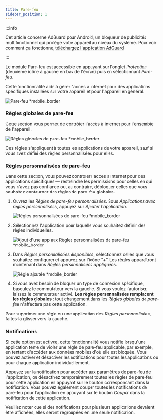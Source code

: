 ```yaml
---
title: Pare-feu
sidebar_position: 1
---
```


:::info

Cet article concerne AdGuard pour Android, un bloqueur de publicités multifonctionnel qui protège votre appareil au niveau du système. Pour voir comment ça fonctionne, [téléchargez l'application AdGuard](https://agrd.io/download-kb-adblock)

:::

Le module Pare-feu est accessible en appuyant sur l'onglet _Protection_ (deuxième icône à gauche en bas de l'écran) puis en sélectionnant _Pare-feu_.

Cette fonctionnalité aide à gérer l'accès à Internet pour des applications spécifiques installées sur votre appareil et pour l'appareil en général.

![Pare-feu \*mobile_border](https://cdn.adtidy.org/blog/new/gdn94firewall.png)

### Règles globales de pare-feu

Cette section vous permet de contrôler l'accès à Internet pour l'ensemble de l'appareil.

![Règles globales de pare-feu \*mobile_border](https://cdn.adtidy.org/blog/new/4zx2nhglobal_rules.png)

Ces règles s'appliquent à toutes les applications de votre appareil, sauf si vous avez défini des règles personnalisées pour elles.

### Règles personnalisées de pare-feu

Dans cette section, vous pouvez contrôler l'accès à Internet pour des applications spécifiques — restreindre les permissions pour celles en qui vous n'avez pas confiance ou, au contraire, débloquer celles que vous souhaitez contourner des règles de pare-feu globales.

1. Ouvrez les _Règles de pare-feu personnalisées_. Sous _Applications avec règles personnalisées_, appuyez sur _Ajouter l'application_.

   ![Règles personnalisées de pare-feu \*mobile_border](https://cdn.adtidy.org/blog/new/qkxpecustom_rules.png)

2. Sélectionnez l'application pour laquelle vous souhaitez définir des règles individuelles.

   ![Ajout d'une app aux Règles personnalisées de pare-feu \*mobile_border](https://cdn.adtidy.org/blog/new/2db47fadding_app.png)

3. Dans _Règles personnalisées disponibles_, sélectionnez celles que vous souhaitez configurer et appuyez sur l'icône “+”. Les règles apparaîtront maintenant dans _Règles personnalisées appliquées_.

   ![Règle ajoutée \*mobile_border](https://cdn.adtidy.org/blog/new/6fzjladded_rule.png)

4. Si vous avez besoin de bloquer un type de connexion spécifique, basculez le commutateur vers la gauche. Si vous voulez l'autoriser, laissez le commutateur activé. **Les règles personnalisées remplacent les règles globales** : tout changement dans les _Règles globales de pare-feu_ n'affectera pas cette application.

Pour supprimer une règle ou une application des _Règles personnalisées_, faites-la glisser vers la gauche.

### Notifications

Si cette option est activée, cette fonctionnalité vous notifie lorsqu'une application tente de violer une règle de pare-feu applicable, par exemple, en tentant d'accéder aux données mobiles d'où elle est bloquée. Vous pouvez activer et désactiver les notifications pour toutes les applications ou pour chaque application individuellement.

Appuyez sur la notification pour accéder aux paramètres de pare-feu de l'application, ou désactivez temporairement toutes les règles de pare-feu pour cette application en appuyant sur le bouton correspondant dans la notification. Vous pouvez également couper toutes les notifications de pare-feu pour l'application en appuyant sur le bouton _Couper_ dans la notification de cette application.

Veuillez noter que si des notifications pour plusieurs applications devaient être affichées, elles seront regroupées en une seule notification.

